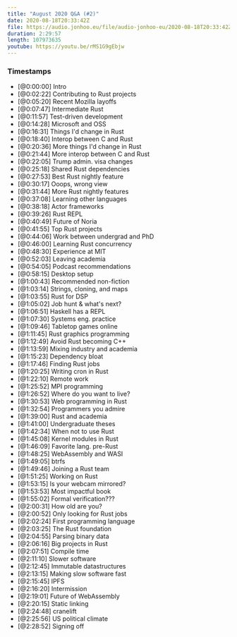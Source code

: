 ```yaml
---
title: "August 2020 Q&A (#2)"
date: 2020-08-18T20:33:42Z
file: https://audio.jonhoo.eu/file/audio-jonhoo-eu/2020-08-18T20:33:42Z.mp3
duration: 2:29:57
length: 107973635
youtube: https://youtu.be/rMS1G9gEbjw
---
```


### Timestamps

- [@0:00:00] Intro
- [@0:02:22] Contributing to Rust projects
- [@0:05:20] Recent Mozilla layoffs
- [@0:07:47] Intermediate Rust
- [@0:11:57] Test-driven development
- [@0:14:28] Microsoft and OSS
- [@0:16:31] Things I'd change in Rust
- [@0:18:40] Interop between C and Rust
- [@0:20:36] More things I'd change in Rust
- [@0:21:44] More interop between C and Rust
- [@0:22:05] Trump admin. visa changes
- [@0:25:18] Shared Rust dependencies
- [@0:27:53] Best Rust nightly feature
- [@0:30:17] Ooops, wrong view
- [@0:31:44] More Rust nightly features
- [@0:37:08] Learning other languages
- [@0:38:18] Actor frameworks
- [@0:39:26] Rust REPL
- [@0:40:49] Future of Noria
- [@0:41:55] Top Rust projects
- [@0:44:06] Work between undergrad and PhD
- [@0:46:00] Learning Rust concurrency
- [@0:48:30] Experience at MIT
- [@0:52:03] Leaving academia
- [@0:54:05] Podcast recommendations
- [@0:58:15] Desktop setup
- [@1:00:43] Recommended non-fiction
- [@1:03:14] Strings, cloning, and maps
- [@1:03:55] Rust for DSP
- [@1:05:02] Job hunt & what's next?
- [@1:06:51] Haskell has a REPL
- [@1:07:30] Systems eng. practice
- [@1:09:46] Tabletop games online
- [@1:11:45] Rust graphics programming
- [@1:12:49] Avoid Rust becoming C++
- [@1:13:59] Mixing industry and academia
- [@1:15:23] Dependency bloat
- [@1:17:46] Finding Rust jobs
- [@1:20:25] Writing cron in Rust
- [@1:22:10] Remote work
- [@1:25:52] MPI programming
- [@1:26:52] Where do you want to live?
- [@1:30:53] Web programming in Rust
- [@1:32:54] Programmers you admire
- [@1:39:00] Rust and academia
- [@1:41:00] Undergraduate theses
- [@1:42:34] When not to use Rust
- [@1:45:08] Kernel modules in Rust
- [@1:46:09] Favorite lang. pre-Rust
- [@1:48:25] WebAssembly and WASI
- [@1:49:05] btrfs
- [@1:49:46] Joining a Rust team
- [@1:51:25] Working on Rust
- [@1:53:15] Is your webcam mirrored?
- [@1:53:53] Most impactful book
- [@1:55:02] Formal verification???
- [@2:00:31] How old are you?
- [@2:00:52] Only looking for Rust jobs
- [@2:02:24] First programming language
- [@2:03:25] The Rust foundation
- [@2:04:55] Parsing binary data
- [@2:06:16] Big projects in Rust
- [@2:07:51] Compile time
- [@2:11:10] Slower software
- [@2:12:45] Immutable datastructures
- [@2:13:15] Making slow software fast
- [@2:15:45] IPFS
- [@2:16:20] Intermission
- [@2:19:01] Future of WebAssembly
- [@2:20:15] Static linking
- [@2:24:48] cranelift
- [@2:25:56] US political climate
- [@2:28:52] Signing off
